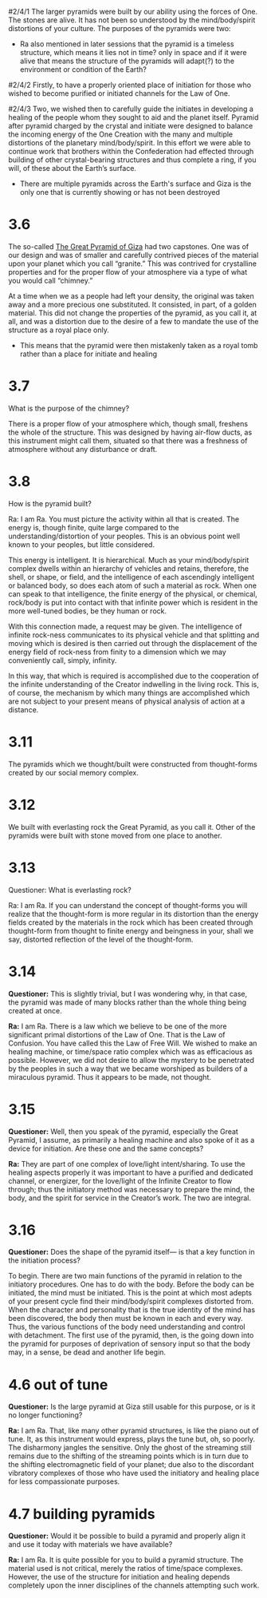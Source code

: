 #2/4/1 The larger pyramids were built by our ability using the forces of One. The stones are alive. It has not been so understood by the mind/body/spirit distortions of your culture. The purposes of the pyramids were two:
- Ra also mentioned in later sessions that the pyramid is a timeless structure, which means it lies not in time? only in space and if it were alive that means the structure of the pyramids will adapt(?) to the environment or condition of the Earth?

#2/4/2 Firstly, to have a properly oriented place of initiation for those who wished to become purified or initiated channels for the Law of One.

#2/4/3 Two, we wished then to carefully guide the initiates in developing a healing of the people whom they sought to aid and the planet itself. Pyramid after pyramid charged by the crystal and initiate were designed to balance the incoming energy of the One Creation with the many and multiple distortions of the planetary mind/body/spirit. In this effort we were able to continue work that brothers within the Confederation had effected through building of other crystal-bearing structures and thus complete a ring, if you will, of these about the Earth’s surface.
- There are multiple pyramids across the Earth's surface and Giza is the only one that is currently showing or has not been destroyed

# 3.6
The so-called [The Great Pyramid of Giza](The-Law-of-One/Places/The%20Great%20Pyramid%20of%20Giza.md) had two capstones. One was of our design and was of smaller and carefully contrived pieces of the material upon your planet which you call “granite.” This was contrived for crystalline properties and for the proper flow of your atmosphere via a type of what you would call “chimney.”

At a time when we as a people had left your density, the original was taken away and a more precious one substituted. It consisted, in part, of a golden material. This did not change the properties of the pyramid, as you call it, at all, and was a distortion due to the desire of a few to mandate the use of the structure as a royal place only.
- This means that the pyramid were then mistakenly taken as a royal tomb rather than a place for initiate and healing

# 3.7
What is the purpose of the chimney?

There is a proper flow of your atmosphere which, though small, freshens the whole of the structure. This was designed by having air-flow ducts, as this instrument might call them, situated so that there was a freshness of atmosphere without any disturbance or draft.

# 3.8
How is the pyramid built?

Ra: I am Ra. You must picture the activity within all that is created. The energy is, though finite, quite large compared to the understanding/distortion of your peoples. This is an obvious point well known to your peoples, but little considered.

This energy is intelligent. It is hierarchical. Much as your mind/body/spirit complex dwells within an hierarchy of vehicles and retains, therefore, the shell, or shape, or field, and the intelligence of each ascendingly intelligent or balanced body, so does each atom of such a material as rock. When one can speak to that intelligence, the finite energy of the physical, or chemical, rock/body is put into contact with that infinite power which is resident in the more well-tuned bodies, be they human or rock.

With this connection made, a request may be given. The intelligence of infinite rock-ness communicates to its physical vehicle and that splitting and moving which is desired is then carried out through the displacement of the energy field of rock-ness from finity to a dimension which we may conveniently call, simply, infinity.

In this way, that which is required is accomplished due to the cooperation of the infinite understanding of the Creator indwelling in the living rock. This is, of course, the mechanism by which many things are accomplished which are not subject to your present means of physical analysis of action at a distance.

# 3.11
The pyramids which we thought/built were constructed from thought-forms created by our social memory complex.

# 3.12
We built with everlasting rock the Great Pyramid, as you call it. Other of the pyramids were built with stone moved from one place to another.

# 3.13 
Questioner: What is everlasting rock?

Ra: I am Ra. If you can understand the concept of thought-forms you will realize that the thought-form is more regular in its distortion than the energy fields created by the materials in the rock which has been created through thought-form from thought to finite energy and beingness in your, shall we say, distorted reflection of the level of the thought-form.

# 3.14
**Questioner:** This is slightly trivial, but I was wondering why, in that case, the pyramid was made of many blocks rather than the whole thing being created at once.

**Ra:** I am Ra. There is a law which we believe to be one of the more significant primal distortions of the Law of One. That is the Law of Confusion. You have called this the Law of Free Will. We wished to make an healing machine, or time/space ratio complex which was as efficacious as possible. However, we did not desire to allow the mystery to be penetrated by the peoples in such a way that we became worshiped as builders of a miraculous pyramid. Thus it appears to be made, not thought.

# 3.15
**Questioner:** Well, then you speak of the pyramid, especially the Great Pyramid, I assume, as primarily a healing machine and also spoke of it as a device for initiation. Are these one and the same concepts?

**Ra:** They are part of one complex of love/light intent/sharing. To use the healing aspects properly it was important to have a purified and dedicated channel, or energizer, for the love/light of the Infinite Creator to flow through; thus the initiatory method was necessary to prepare the mind, the body, and the spirit for service in the Creator’s work. The two are integral.
# 3.16
**Questioner:** Does the shape of the pyramid itself— is that a key function in the initiation process?

To begin. There are two main functions of the pyramid in relation to the initiatory procedures. One has to do with the body. Before the body can be initiated, the mind must be initiated. This is the point at which most adepts of your present cycle find their mind/body/spirit complexes distorted from. When the character and personality that is the true identity of the mind has been discovered, the body then must be known in each and every way. Thus, the various functions of the body need understanding and control with detachment. The first use of the pyramid, then, is the going down into the pyramid for purposes of deprivation of sensory input so that the body may, in a sense, be dead and another life begin.
# 4.6 out of tune
**Questioner:** Is the large pyramid at Giza still usable for this purpose, or is it no longer functioning?

**Ra:** I am Ra. That, like many other pyramid structures, is like the piano out of tune. It, as this instrument would express, plays the tune but, oh, so poorly. The disharmony jangles the sensitive. Only the ghost of the streaming still remains due to the shifting of the streaming points which is in turn due to the shifting electromagnetic field of your planet; due also to the discordant vibratory complexes of those who have used the initiatory and healing place for less compassionate purposes.
# 4.7 building pyramids
**Questioner:** Would it be possible to build a pyramid and properly align it and use it today with materials we have available?

**Ra:** I am Ra. It is quite possible for you to build a pyramid structure. The material used is not critical, merely the ratios of time/space complexes. However, the use of the structure for initiation and healing depends completely upon the inner disciplines of the channels attempting such work.
